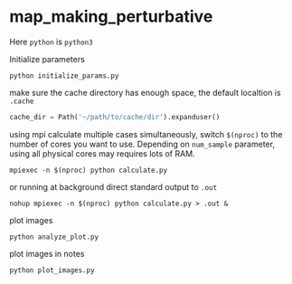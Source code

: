 # map_making_perturbative

Here `python` is `python3`

Initialize parameters
```
python initialize_params.py
```

make sure the cache directory has enough space, the default localtion is `.cache`
``` python
cache_dir = Path('~/path/to/cache/dir').expanduser()
```

using mpi calculate multiple cases simultaneously, switch `$(nproc)` to the number of cores you want to use. Depending on `num_sample` parameter, using all physical cores may requires lots of RAM.
```
mpiexec -n $(nproc) python calculate.py
```
or running at background direct standard output to `.out`
```
nohup mpiexec -n $(nproc) python calculate.py > .out &
```

plot images
```
python analyze_plot.py
```

plot images in notes
```
python plot_images.py
```
